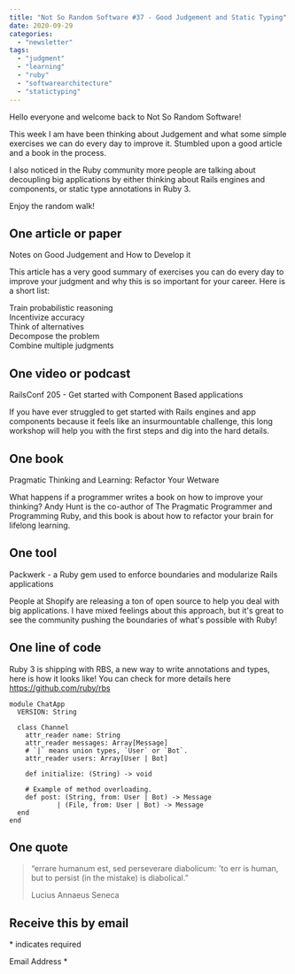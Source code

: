 ```yaml
---
title: "Not So Random Software #37 - Good Judgement and Static Typing"
date: 2020-09-29
categories: 
  - "newsletter"
tags: 
  - "judgment"
  - "learning"
  - "ruby"
  - "softwarearchitecture"
  - "statictyping"
---
```


Hello everyone and welcome back to Not So Random Software!

This week I am have been thinking about Judgement and what some simple exercises we can do every day to improve it. Stumbled upon a good article and a book in the process.

I also noticed in the Ruby community more people are talking about decoupling big applications by either thinking about Rails engines and components, or static type annotations in Ruby 3.

Enjoy the random walk!

## One article or paper

Notes on Good Judgement and How to Develop it

This article has a very good summary of exercises you can do every day to improve your judgment and why this is so important for your career. Here is a short list:

Train probabilistic reasoning  
Incentivize accuracy  
Think of alternatives  
Decompose the problem  
Combine multiple judgments

## One video or podcast

RailsConf 205 - Get started with Component Based applications

If you have ever struggled to get started with Rails engines and app components because it feels like an insurmountable challenge, this long workshop will help you with the first steps and dig into the hard details.

## One book

Pragmatic Thinking and Learning: Refactor Your Wetware

What happens if a programmer writes a book on how to improve your thinking? Andy Hunt is the co-author of The Pragmatic Programmer and Programming Ruby, and this book is about how to refactor your brain for lifelong learning.

## One tool

Packwerk - a Ruby gem used to enforce boundaries and modularize Rails applications

People at Shopify are releasing a ton of open source to help you deal with big applications. I have mixed feelings about this approach, but it's great to see the community pushing the boundaries of what's possible with Ruby!

## One line of code

Ruby 3 is shipping with RBS, a new way to write annotations and types, here is how it looks like! You can check for more details here https://github.com/ruby/rbs

```
module ChatApp
  VERSION: String

  class Channel
    attr_reader name: String
    attr_reader messages: Array[Message]
    # `|` means union types, `User` or `Bot`.
    attr_reader users: Array[User | Bot]

    def initialize: (String) -> void

    # Example of method overloading.
    def post: (String, from: User | Bot) -> Message   
            | (File, from: User | Bot) -> Message
  end
end
```

## One quote

> “errare humanum est, sed perseverare diabolicum: 'to err is human, but to persist (in the mistake) is diabolical.”
> 
> Lucius Annaeus Seneca

## Receive this by email

\* indicates required

Email Address \*  
  

<script type="text/javascript" src="//s3.amazonaws.com/downloads.mailchimp.com/js/mc-validate.js"></script>

<script type="text/javascript">(function($) {window.fnames = new Array(); window.ftypes = new Array();fnames[0]='EMAIL';ftypes[0]='email';fnames[1]='FNAME';ftypes[1]='text';fnames[2]='LNAME';ftypes[2]='text';fnames[3]='ADDRESS';ftypes[3]='address';fnames[4]='PHONE';ftypes[4]='phone';fnames[5]='BIRTHDAY';ftypes[5]='birthday';}(jQuery));var $mcj = jQuery.noConflict(true);</script>

